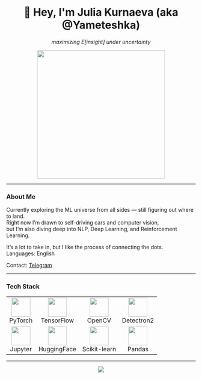 <h1 align="center">👋 Hey, I'm Julia Kurnaeva (aka @Yameteshka)</h1>

<p align="center">
  <em>maximizing E[insight] under uncertainty</em>
</p>

<p align="center">
  <img src="https://media4.giphy.com/media/v1.Y2lkPTc5MGI3NjExcW51ZW5jMjloeDl1MTFyY3M1aGF5NWtxczJoNnR0YmV0MDR4bDV3eCZlcD12MV9pbnRlcm5hbF9naWZfYnlfaWQmY3Q9Zw/l41lUR5urK4IAk3V6/giphy.gif" width="340" />
</p>

---

### About Me

Currently exploring the ML universe from all sides — still figuring out where to land.  
Right now I’m drawn to self-driving cars and computer vision,  
but I’m also diving deep into NLP, Deep Learning, and Reinforcement Learning.  

It’s a lot to take in, but I like the process of connecting the dots.  
Languages: English

Contact: [Telegram](https://t.me/emzzes)  

---

### Tech Stack

<table align="center">
  <tr>
    <td align="center">
      <img src="https://cdn.jsdelivr.net/gh/devicons/devicon/icons/pytorch/pytorch-original.svg" width="50px"><br/>PyTorch
    </td>
    <td align="center">
      <img src="https://cdn.jsdelivr.net/gh/devicons/devicon/icons/tensorflow/tensorflow-original.svg" width="50px"><br/>TensorFlow
    </td>
    <td align="center">
      <img src="https://raw.githubusercontent.com/simple-icons/simple-icons/develop/icons/opencv.svg" width="50px"><br/>OpenCV
    </td>
    <td align="center">
     <img src="https://raw.githubusercontent.com/facebookresearch/detectron2/main/.github/Detectron2-Logo-Horz.svg" width="50px"><br/>Detectron2
    </td>
  </tr>
  <tr>
    <td align="center">
      <img src="https://cdn.jsdelivr.net/gh/devicons/devicon/icons/jupyter/jupyter-original.svg" width="50px"><br/>Jupyter
    </td>
    <td align="center">
      <img src="https://huggingface.co/front/assets/huggingface_logo.svg" width="50px"><br/>HuggingFace
    </td>
    <td align="center">
      <img src="https://upload.wikimedia.org/wikipedia/commons/0/05/Scikit_learn_logo_small.svg" width="50px"><br/>Scikit-learn
    </td>
    <td align="center">
      <img src="https://upload.wikimedia.org/wikipedia/commons/e/ed/Pandas_logo.svg" width="50px"><br/>Pandas
    </td>
  </tr>
</table>



---

<p align="center">
  <img src="https://capsule-render.vercel.app/api?type=waving&color=gradient&height=100&section=footer"/>
</p>
